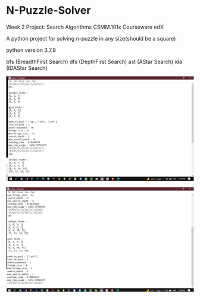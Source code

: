 # N-Puzzle-Solver
Week 2 Project: Search Algorithms 
CSMM.101x Courseware 
edX

A python project for solving n-puzzle in any size(should be a square)

python version 3.7.9

bfs (Breadth­First Search)
dfs (Depth­First Search)
ast (A­Star Search)
ida (IDA­Star Search)


![](https://github.com/IssamAbdoh/N-Puzzle-Solver/blob/main/Pictures/Screenshot%20(4626).png)

![](https://github.com/IssamAbdoh/N-Puzzle-Solver/blob/main/Pictures/Screenshot%20(4627).png)
